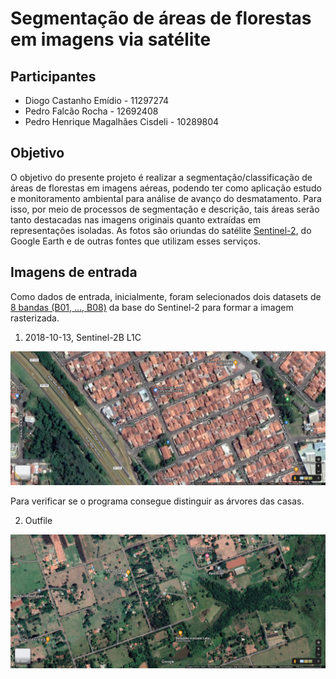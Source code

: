 # Segmentação de áreas de florestas em imagens via satélite
## Participantes
* Diogo Castanho Emídio - 11297274
* Pedro Falcão Rocha - 12692408
* Pedro Henrique Magalhães Cisdeli - 10289804

## Objetivo
O objetivo do presente projeto é realizar a segmentação/classificação de áreas de florestas em imagens aéreas, podendo ter como aplicação estudo e monitoramento ambiental para análise de avanço do desmatamento. Para isso, por meio de processos de segmentação e descrição, tais áreas serão tanto destacadas nas imagens originais quanto extraídas em representações isoladas. As fotos são oriundas do satélite [Sentinel-2](https://sentinel.esa.int/web/sentinel/missions/sentinel-2), do Google Earth e de outras fontes que utilizam esses serviços.

## Imagens de entrada
Como dados de entrada, inicialmente, foram selecionados dois datasets de [8 bandas (B01, ..., B08)](https://docs.sentinel-hub.com/api/latest/data/sentinel-2-l1c/#available-bands-and-data) da base do Sentinel-2 para formar a imagem rasterizada.

1. 2018-10-13, Sentinel-2B L1C

![area_urbana](/inputs/Bauru_1.png "Residência em área urbana")

Para verificar se o programa consegue distinguir as árvores das casas.

2. Outfile

![area_rural](/inputs/Bauru_2.png "Residência em área rural")
